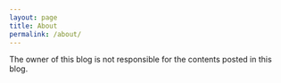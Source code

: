 ```yaml
---
layout: page
title: About
permalink: /about/
---
```


The owner of this blog is not responsible for the contents posted in this blog.
